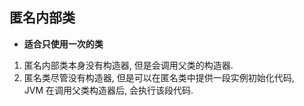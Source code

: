 ## 匿名内部类
- **适合只使用一次的类**
1. 匿名内部类本身没有构造器, 但是会调用父类的构造器.
2. 匿名类尽管没有构造器, 但是可以在匿名类中提供一段实例初始化代码,  
   JVM 在调用父类构造器后, 会执行该段代码.